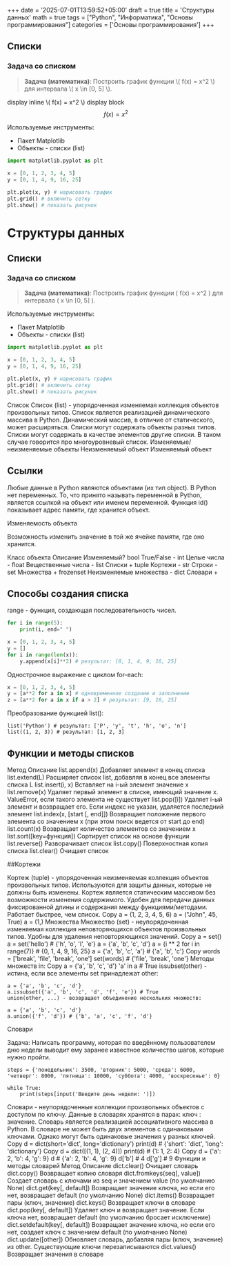 +++
date = '2025-07-01T13:59:52+05:00'
draft = true
title = 'Структуры данных'
math = true
tags = ["Python", "Информатика", "Основы программирования"]
categories = ['Основы программирования']
+++

<!--more-->

## Списки


### Задача со списком

> **Задача (математика)**: Построить график функции \\( f(x) = x^2 \\)  для интервала \\( x \in [0, 5] \\).

display inline \\( f(x) = x^2 \\)
display block $$ f(x) = x^2 $$


Используемые инструменты:
- Пакет Matplotlib
- Объекты - списки (list)

```python
import matplotlib.pyplot as plt

x = [0, 1, 2, 3, 4, 5]
y = [0, 1, 4, 9, 16, 25]

plt.plot(x, y) # нарисовать график
plt.grid() # включить сетку
plt.show() # показать рисунок
```

# Структуры данных

## Списки

### Задача со списком

> **Задача (математика)**: Построить график функции \( f(x) = x^2 \) для интервала \( x \in [0, 5] \).

Используемые инструменты:
- Пакет Matplotlib
- Объекты - списки (list)

```python
import matplotlib.pyplot as plt

x = [0, 1, 2, 3, 4, 5]
y = [0, 1, 4, 9, 16, 25]

plt.plot(x, y) # нарисовать график
plt.grid() # включить сетку
plt.show() # показать рисунок
```

Список
Список (list) - упорядоченная изменяемая коллекция объектов произвольных типов.
Список является реализацией динамического массива в Python.
Динамический массив, в отличие от статического, может расширяться.
Списки могут содержать объекты разных типов.
Списки могут содержать в качестве элементов другие списки. В таком случае говорится про многоуровневый список.
Изменяемые/неизменяемые объекты
Неизменяемый объект	Изменяемый объект
	
## Ссылки
Любые данные в Python являются объектами (их тип object).
В Python нет переменных.
То, что принято называть переменной в Python, является ссылкой на объект или именем переменной.
Функция id() показывает адрес памяти, где хранится объект.

Изменяемость объекта

Возможность изменить значение в той же ячейке памяти, где оно хранится.

Класс объекта	Описание	Изменяемый?
bool	True/False	-
int	Целые числа	-
float	Вещественные числа	-
list	Списки	+
tuple	Кортежи	-
str	Строки	-
set	Множества	+
frozenset	Неизменяемые множества	-
dict	Словари	+

## Способы создания списка
range - функция, создающая последовательность чисел.
```python
for i in range(5):
    print(i, end=" ")
```

```python
x = [0, 1, 2, 3, 4, 5]
y = []
for i in range(len(x)):
    y.append(x[i]**2) # результат: [0, 1, 4, 9, 16, 25]
```

Однострочное выражение с циклом for-each:
```python
x = [0, 1, 2, 3, 4, 5]
y = [a**2 for a in x] # одновременное создание и заполнение
z = [a**2 for a in x if a > 2] # результат: [9, 16, 25]
```

Преобразование функцией list():
```
list('Python') # результат: ['P', 'y', 't', 'h', 'o', 'n']
list((1, 2, 3)) # результат: [1, 2, 3]
```


## Функции и методы списков
Метод	Описание
list.append(x)	Добавляет элемент в конец списка
list.extend(L)	Расширяет список list, добавляя в конец все элементы списка L
list.insert(i, x)	Вставляет на i-ый элемент значение x
list.remove(x)	Удаляет первый элемент в списке, имеющий значение x. ValueError, если такого элемента не существует
list.pop([i])	Удаляет i-ый элемент и возвращает его. Если индекс не указан, удаляется последний элемент
list.index(x, [start [, end]])	Возвращает положение первого элемента со значением x (при этом поиск ведется от start до end)
list.count(x)	Возвращает количество элементов со значением x
list.sort([key=функция])	Сортирует список на основе функции
list.reverse()	Разворачивает список
list.copy()	Поверхностная копия списка
list.clear()	Очищает список

##Кортежи

Кортеж (tuple) - упорядоченная неизменяемая коллекция объектов произвольных типов.
Используются для защиты данных, которые не должны быть изменены.
Кортеж является статическим массивом без возможности изменения содержимого.
Удобен для передачи данных фиксированной длины и содержания между функциями/методами.
Работает быстрее, чем список.
Copy
a = (1, 2, 3, 4, 5, 6)
a = ("John", 45, True)
a = (1,)
Множества
Множество (set) - неупорядоченная изменяемая коллекция неповторяющихся объектов произвольных типов.
Удобны для удаления неповторяющихся значений.
Copy
a = set()
a = set('hello') # {'h', 'o', 'l', 'e'}
a = {'a', 'b', 'c', 'd'}
a = {i ** 2 for i in range(7)} # {0, 1, 4, 9, 16, 25}
a = {'a', 'b', 'c', 'a'} # {'a', 'b', 'c'}
Copy
words = ['break', 'file', 'break', 'one']
set(words) # {'file', 'break', 'one'}
Методы множеств
in:
Copy
a = {'a', 'b', 'c', 'd'}
'a' in a # True
issubset(other) - истина, если все элементы set принадлежат other:
```
a = {'a', 'b', 'c', 'd'}
a.issubset({'a', 'b', 'c', 'd', 'f', 'e'}) # True
union(other, ...) - возвращает объединение нескольких множеств:
```
```
a = {'a', 'b', 'c', 'd'}
a.union({'f', 'd'}) # {'b', 'a', 'c', 'f', 'd'}
```
Словари

Задача: Написать программу, которая по введённому пользователем дню недели выводит ему заранее известное количество шагов, которые нужно пройти.

```
steps = {'понедельник': 3500, 'вторник': 5000, 'среда': 6000, 'четверг': 8000, 'пятница': 10000, 'суббота': 4000, 'воскресенье': 0}

while True:
    print(steps[input('Введите день недели: ')])
```
Словари - неупорядоченные коллекции произвольных объектов с доступом по ключу.
Данные в словарях хранятся в парах: ключ : значение.
Словарь является реализацией ассоциативного массива в Python.
В словаре не может быть двух элементов с одинаковыми ключами. Однако могут быть одинаковые значения у разных ключей.
Copy
d = dict(short='dict', long='dictionary')
print(d) # {'short': 'dict', 'long': 'dictionary'}
Copy
d = dict([(1, 1), (2, 4)])
print(d) # {1: 1, 2: 4}
Copy
d = {'a': 2, 'b': 4, 'g': 9}
d # {'a': 2, 'b': 4, 'g': 9}
d['b'] # 4
d['g'] # 9
Функции и методы словарей
Метод	Описание
dict.clear()	Очищает словарь
dict.copy()	Возвращает копию словаря
dict.fromkeys(seq[, value])	Создает словарь с ключами из seq и значением value (по умолчанию None)
dict.get(key[, default])	Возвращает значение ключа, но если его нет, возвращает default (по умолчанию None)
dict.items()	Возвращает пары (ключ, значение)
dict.keys()	Возвращает ключи в словаре
dict.pop(key[, default])	Удаляет ключ и возвращает значение. Если ключа нет, возвращает default (по умолчанию бросает исключение)
dict.setdefault(key[, default])	Возвращает значение ключа, но если его нет, создает ключ с значением default (по умолчанию None)
dict.update([other])	Обновляет словарь, добавляя пары (ключ, значение) из other. Существующие ключи перезаписываются
dict.values()	Возвращает значения в словаре
